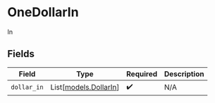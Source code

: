 # OneDollarIn

In


## Fields

| Field                                          | Type                                           | Required                                       | Description                                    |
| ---------------------------------------------- | ---------------------------------------------- | ---------------------------------------------- | ---------------------------------------------- |
| `dollar_in`                                    | List[[models.DollarIn](../models/dollarin.md)] | :heavy_check_mark:                             | N/A                                            |